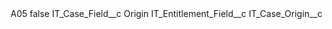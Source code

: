 <?xml version="1.0" encoding="UTF-8"?>
<CustomMetadata xmlns="http://soap.sforce.com/2006/04/metadata" xmlns:xsi="http://www.w3.org/2001/XMLSchema-instance" xmlns:xsd="http://www.w3.org/2001/XMLSchema">
    <label>A05</label>
    <protected>false</protected>
    <values>
        <field>IT_Case_Field__c</field>
        <value xsi:type="xsd:string">Origin</value>
    </values>
    <values>
        <field>IT_Entitlement_Field__c</field>
        <value xsi:type="xsd:string">IT_Case_Origin__c</value>
    </values>
</CustomMetadata>
